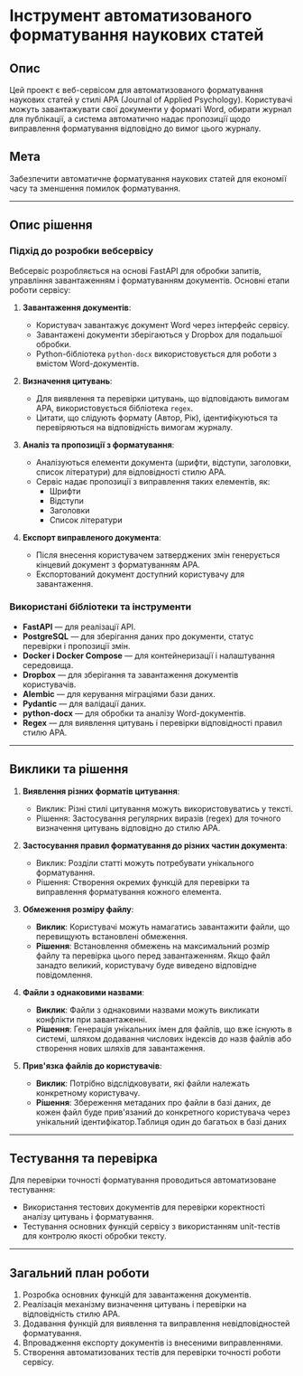 # Інструмент автоматизованого форматування наукових статей

## Опис
Цей проект є веб-сервісом для автоматизованого форматування наукових статей у стилі APA (Journal of Applied Psychology). Користувачі можуть завантажувати свої документи у форматі Word, обирати журнал для публікації, а система автоматично надає пропозиції щодо виправлення форматування відповідно до вимог цього журналу.

## Мета
Забезпечити автоматичне форматування наукових статей для економії часу та зменшення помилок форматування.

---

## Опис рішення

### Підхід до розробки вебсервісу
Вебсервіс розробляється на основі FastAPI для обробки запитів, управління завантаженням і форматуванням документів. Основні етапи роботи сервісу:

1. **Завантаження документів**: 
   - Користувач завантажує документ Word через інтерфейс сервісу.
   - Завантажені документи зберігаються у Dropbox для подальшої обробки.
   - Python-бібліотека `python-docx` використовується для роботи з вмістом Word-документів.

2. **Визначення цитувань**:
   - Для виявлення та перевірки цитувань, що відповідають вимогам APA, використовується бібліотека `regex`.
   - Цитати, що слідують формату (Автор, Рік), ідентифікуються та перевіряються на відповідність вимогам журналу.

3. **Аналіз та пропозиції з форматування**:
   - Аналізуються елементи документа (шрифти, відступи, заголовки, список літератури) для відповідності стилю APA.
   - Сервіс надає пропозиції з виправлення таких елементів, як:
     - Шрифти
     - Відступи
     - Заголовки
     - Список літератури

4. **Експорт виправленого документа**:
   - Після внесення користувачем затверджених змін генерується кінцевий документ з форматуванням APA.
   - Експортований документ доступний користувачу для завантаження.

### Використані бібліотеки та інструменти
- **FastAPI** — для реалізації API.
- **PostgreSQL** — для зберігання даних про документи, статус перевірки і пропозиції змін.
- **Docker і Docker Compose** — для контейнеризації і налаштування середовища.
- **Dropbox** — для зберігання та завантаження документів користувачів.
- **Alembic** — для керування міграціями бази даних.
- **Pydantic** — для валідації даних.
- **python-docx** — для обробки та аналізу Word-документів.
- **Regex** — для виявлення цитувань і перевірки відповідності правил стилю APA.

---

## Виклики та рішення

1. **Виявлення різних форматів цитування**:
   - Виклик: Різні стилі цитування можуть використовуватись у тексті.
   - Рішення: Застосування регулярних виразів (regex) для точного визначення цитувань відповідно до стилю APA.

2. **Застосування правил форматування до різних частин документа**:
   - Виклик: Розділи статті можуть потребувати унікального форматування.
   - Рішення: Створення окремих функцій для перевірки та виправлення форматування кожного елемента.

3. **Обмеження розміру файлу**:
   - **Виклик**: Користувачі можуть намагатись завантажити файли, що перевищують встановлені обмеження.
   - **Рішення**: Встановлення обмежень на максимальний розмір файлу та перевірка цього перед завантаженням. Якщо файл занадто великий, користувачу буде виведено відповідне повідомлення.

4. **Файли з однаковими назвами**:
   - **Виклик**: Файли з однаковими назвами можуть викликати конфлікти при завантаженні.
   - **Рішення**: Генерація унікальних імен для файлів, що вже існують в системі, шляхом додавання числових індексів до назв файлів або створення нових шляхів для завантаження.

5. **Прив'язка файлів до користувачів**:
   - **Виклик**: Потрібно відслідковувати, які файли належать конкретному користувачу.
   - **Рішення**: Збереження метаданих про файли в базі даних, де кожен файл буде прив'язаний до конкретного користувача через унікальний ідентифікатор.Таблиця один до багатьох в базі даних
---

## Тестування та перевірка

Для перевірки точності форматування проводиться автоматизоване тестування:
- Використання тестових документів для перевірки коректності аналізу цитувань і форматування.
- Тестування основних функцій сервісу з використанням unit-тестів для контролю якості обробки тексту.

---

## Загальний план роботи

1. Розробка основних функцій для завантаження документів.
2. Реалізація механізму визначення цитувань і перевірки на відповідність стилю APA.
3. Додавання функцій для виявлення та виправлення невідповідностей форматування.
4. Впровадження експорту документів із внесеними виправленнями.
5. Створення автоматизованих тестів для перевірки точності роботи сервісу.
